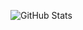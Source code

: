 ![GitHub Stats](https://github-readme-stats.vercel.app/api?username=smnoe01&show_icons=true&bg_color=00000000&hide_border=true&include_all_commits=true&icon_color=52BFEA&text_color=FFF&title_color=52BFEA)
 

